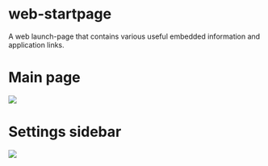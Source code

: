# web-startpage
A web launch-page that contains various useful embedded information and application links.

<p align="center">
  
  <h1>Main page</h1>
  
  <img src="https://drive.google.com/uc?export=view&id=1MHscMCeOoiIWSZUc5wX9VSoyiB_soTlW">
  
  <h1>Settings sidebar</h1>
  
  <img src="https://drive.google.com/uc?export=view&id=1e-Y-ELmbKwskZpzCx44Zt9e4q6p8dJV4">
  
</p>
